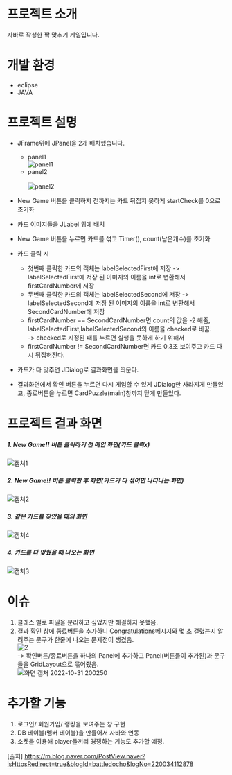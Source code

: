 # 프로젝트 소개
자바로 작성한 짝 맞추기 게임입니다. 
# 개발 환경
- eclipse
- JAVA

# 프로젝트 설명
* JFrame위에 JPanel을 2개 배치했습니다.
  - panel1<br>
  ![panel1](https://user-images.githubusercontent.com/114123460/198942207-70da2603-87f6-4534-b912-302901b0b65b.PNG)
  - panel2<br>  
  ![panel2](https://user-images.githubusercontent.com/114123460/198942363-4f3f6056-71e4-4f7c-8aad-1250ed6d8696.PNG)
  
* New Game 버튼을 클릭하지 전까지는 카드 뒤집지 못하게 startCheck를 0으로 초기화
* 카드 이미지들을 JLabel 위에 배치
* New Game 버튼을 누르면 카드를 섞고 Timer(), count(남은개수)를 초기화

* 카드 클릭 시
  * 첫번째 클릭한 카드의 객체는 labelSelectedFirst에 저장 -> labelSelectedFirst에 저장 된 이미지의 이름을 int로 변환해서 firstCardNumber에 저장
  * 두번째 클릭한 카드의 객체는 labelSelectedSecond에 저장 ->  labelSelectedSecond에 저장 된 이미지의 이름을 int로 변환해서 SecondCardNumber에 저장
  * firstCardNumber == SecondCardNumber면  count의 값을 -2 해줌, labelSelectedFirst,labelSelectedSecond의 이름을 checked로 바꿈.<br>
  -> checked로 지정된 패를 누르면 실행을 못하게 하기 위해서 
  * firstCardNumber != SecondCardNumber면 카드 0.3초 보여주고 카드 다시 뒤집혀진다.

* 카드가 다 맞추면 JDialog로 결과화면을 띄운다.
* 결과화면에서 확인 버튼을 누르면 다시 게임할 수 있게 JDialog만 사라지게 만들었고, 종료버튼을 누르면 CardPuzzle(main)창까지 닫게 만들었다.

# 프로젝트 결과 화면
##### 1. New Game!! 버튼 클릭하기 전 메인 화면(카드 클릭x)
![캡처1](https://user-images.githubusercontent.com/114123460/198935561-6771d2f1-084c-4313-b3cd-cfcd915317c4.PNG)
##### 2. New Game!! 버튼 클릭한 후 화면(카드가 다 섞이면 나타나는 화면)
![캡처2](https://user-images.githubusercontent.com/114123460/198937746-2f5c47f0-ca04-4e05-a4ff-c031b66bec5e.PNG)
##### 3. 같은 카드를 찾았을 때의 화면
![캡처4](https://user-images.githubusercontent.com/114123460/198938421-66d96f79-ece5-4ff6-9be4-f48f30f16c9b.PNG)
##### 4. 카드를 다 맞췄을 때 나오는 화면
![캡처3](https://user-images.githubusercontent.com/114123460/198938708-c5319218-3474-43ca-9329-63b605802c0b.PNG)

# 이슈
1. 클래스 별로 파일을 분리하고 싶었지만 해결하지 못했음.
2. 결과 확인 창에 종료버튼을 추가하니 Congratulations메시지와 몇 초 걸렸는지 알려주는 문구가 한줄에 나오는 문제점이 생겼음. <br>
![2](https://user-images.githubusercontent.com/114123460/198992042-6c12f701-aedd-44e7-b3dd-83e1fc110e77.jpg) <br>
-> 확인버튼/종료버튼을 하나의 Panel에 추가하고 Panel(버튼들이 추가된)과 문구들을 GridLayout으로 묶어줬음.<br>
![화면 캡처 2022-10-31 200250](https://user-images.githubusercontent.com/114123460/198993915-06c32116-f9c6-4f0a-a507-deb593bb56a2.jpg)

# 추가할 기능
1. 로그인/ 회원가입/ 랭킹을 보여주는 창 구현
2. DB 테이블(멤버 테이블)을 만들어서 자바와 연동
3. 소켓을 이용해 player들끼리 경쟁하는 기능도 추가할 예정.

[출처] https://m.blog.naver.com/PostView.naver?isHttpsRedirect=true&blogId=battledocho&logNo=220034112878
